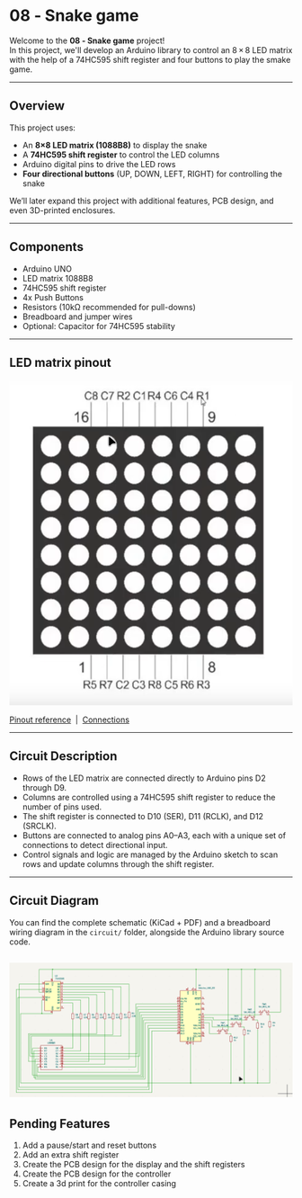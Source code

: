 # 08 ‑ Snake game

Welcome to the **08 ‑ Snake game** project!  
In this project, we'll develop an Arduino library to control an 8 × 8 LED matrix with the help of a 74HC595 shift register and four buttons to play the smake game.

---

## Overview

This project uses:
- An **8×8 LED matrix (1088B8)** to display the snake
- A **74HC595 shift register** to control the LED columns
- Arduino digital pins to drive the LED rows
- **Four directional buttons** (UP, DOWN, LEFT, RIGHT) for controlling the snake

We’ll later expand this project with additional features, PCB design, and even 3D-printed enclosures.

---

## Components

- Arduino UNO  
- LED matrix 1088B8  
- 74HC595 shift register  
- 4x Push Buttons  
- Resistors (10kΩ recommended for pull-downs)  
- Breadboard and jumper wires  
- Optional: Capacitor for 74HC595 stability  

---

## LED matrix pinout

![Led matrix pinout](./asets/Led_matrix_8x8.png)

[Pinout reference](./asets/Pinout%20reference.md)  |  [Connections](./asets/Conections.md)

---

## Circuit Description

- Rows of the LED matrix are connected directly to Arduino pins D2 through D9.
- Columns are controlled using a 74HC595 shift register to reduce the number of pins used.
- The shift register is connected to D10 (SER), D11 (RCLK), and D12 (SRCLK).
- Buttons are connected to analog pins A0–A3, each with a unique set of connections to detect directional input.
- Control signals and logic are managed by the Arduino sketch to scan rows and update columns through the shift register.

---

## Circuit Diagram

You can find the complete schematic (KiCad + PDF) and a breadboard wiring diagram in the `circuit/` folder, alongside the Arduino library source code.

![Shematic and wiring diagram](./asets/circuit_schemma.png)
---

## Pending Features

1. Add a pause/start and reset buttons
2. Add an extra shift register
3. Create the PCB design for the display and the shift registers
4. Create the PCB design for the controller
5. Create a 3d print for the controller casing